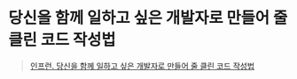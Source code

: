 # 당신을 함께 일하고 싶은 개발자로 만들어 줄 클린 코드 작성법

> [인프런. 당신을 함께 일하고 싶은 개발자로 만들어 줄 클린 코드 작성법](https://www.inflearn.com/course/%ED%81%B4%EB%A6%B0%EC%BD%94%EB%93%9C-%EC%9E%91%EC%84%B1%EB%B2%95/dashboard)
